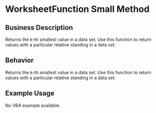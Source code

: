 # WorksheetFunction Small Method

## Business Description
Returns the k-th smallest value in a data set. Use this function to return values with a particular relative standing in a data set.

## Behavior
Returns the k-th smallest value in a data set. Use this function to return values with a particular relative standing in a data set.

## Example Usage
No VBA example available.